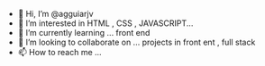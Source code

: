 - 👋 Hi, I’m @agguiarjv
- 👀 I’m interested in HTML , CSS , JAVASCRIPT...
- 🌱 I’m currently learning ... front end 
- 💞️ I’m looking to collaborate on ... projects in front ent , full stack 
- 📫 How to reach me ...

<!---
agguiarjv/agguiarjv is a ✨ special ✨ repository because its `README.md` (this file) appears on your GitHub profile.
You can click the Preview link to take a look at your changes.
--->
